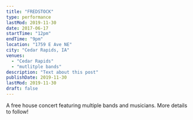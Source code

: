```yaml
---
title: "FREDSTOCK"
type: performance
lastMod: 2019-11-30
date: 2017-06-17
startTime: "12pm"
endTime: "9pm"
location: "1759 E Ave NE"
city: "Cedar Rapids, IA"
venues:
  - "Cedar Rapids"
  - "mutlitple bands"
description: "Text about this post"
publishDate: 2019-11-30
lastMod: 2019-11-30
draft: false
---
```


A free house concert featuring multiple bands and musicians. More details to follow!
